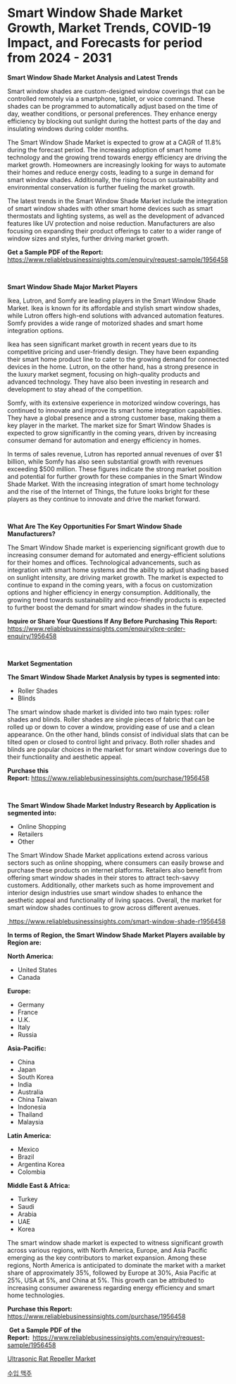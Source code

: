 <p><h1>Smart Window Shade Market Growth, Market Trends, COVID-19 Impact, and Forecasts for period from 2024 - 2031</h1></p><p><strong>Smart Window Shade Market Analysis and Latest Trends</strong></p>
<p><p>Smart window shades are custom-designed window coverings that can be controlled remotely via a smartphone, tablet, or voice command. These shades can be programmed to automatically adjust based on the time of day, weather conditions, or personal preferences. They enhance energy efficiency by blocking out sunlight during the hottest parts of the day and insulating windows during colder months.</p><p>The Smart Window Shade Market is expected to grow at a CAGR of 11.8% during the forecast period. The increasing adoption of smart home technology and the growing trend towards energy efficiency are driving the market growth. Homeowners are increasingly looking for ways to automate their homes and reduce energy costs, leading to a surge in demand for smart window shades. Additionally, the rising focus on sustainability and environmental conservation is further fueling the market growth.</p><p>The latest trends in the Smart Window Shade Market include the integration of smart window shades with other smart home devices such as smart thermostats and lighting systems, as well as the development of advanced features like UV protection and noise reduction. Manufacturers are also focusing on expanding their product offerings to cater to a wider range of window sizes and styles, further driving market growth.</p></p>
<p><strong>Get a Sample PDF of the Report:&nbsp;</strong> <a href="https://www.reliablebusinessinsights.com/enquiry/request-sample/1956458">https://www.reliablebusinessinsights.com/enquiry/request-sample/1956458</a></p>
<p>&nbsp;</p>
<p><strong>Smart Window Shade Major Market Players</strong></p>
<p><p>Ikea, Lutron, and Somfy are leading players in the Smart Window Shade Market. Ikea is known for its affordable and stylish smart window shades, while Lutron offers high-end solutions with advanced automation features. Somfy provides a wide range of motorized shades and smart home integration options.</p><p>Ikea has seen significant market growth in recent years due to its competitive pricing and user-friendly design. They have been expanding their smart home product line to cater to the growing demand for connected devices in the home. Lutron, on the other hand, has a strong presence in the luxury market segment, focusing on high-quality products and advanced technology. They have also been investing in research and development to stay ahead of the competition.</p><p>Somfy, with its extensive experience in motorized window coverings, has continued to innovate and improve its smart home integration capabilities. They have a global presence and a strong customer base, making them a key player in the market. The market size for Smart Window Shades is expected to grow significantly in the coming years, driven by increasing consumer demand for automation and energy efficiency in homes.</p><p>In terms of sales revenue, Lutron has reported annual revenues of over $1 billion, while Somfy has also seen substantial growth with revenues exceeding $500 million. These figures indicate the strong market position and potential for further growth for these companies in the Smart Window Shade Market. With the increasing integration of smart home technology and the rise of the Internet of Things, the future looks bright for these players as they continue to innovate and drive the market forward.</p></p>
<p>&nbsp;</p>
<p><strong>What Are The Key Opportunities For Smart Window Shade Manufacturers?</strong></p>
<p><p>The Smart Window Shade market is experiencing significant growth due to increasing consumer demand for automated and energy-efficient solutions for their homes and offices. Technological advancements, such as integration with smart home systems and the ability to adjust shading based on sunlight intensity, are driving market growth. The market is expected to continue to expand in the coming years, with a focus on customization options and higher efficiency in energy consumption. Additionally, the growing trend towards sustainability and eco-friendly products is expected to further boost the demand for smart window shades in the future.</p></p>
<p><strong>Inquire or Share Your Questions If Any Before Purchasing This Report:</strong> <a href="https://www.reliablebusinessinsights.com/enquiry/pre-order-enquiry/1956458">https://www.reliablebusinessinsights.com/enquiry/pre-order-enquiry/1956458</a></p>
<p>&nbsp;</p>
<p><strong>Market Segmentation</strong></p>
<p><strong>The Smart Window Shade Market Analysis by types is segmented into:</strong></p>
<p><ul><li>Roller Shades</li><li>Blinds</li></ul></p>
<p><p>The smart window shade market is divided into two main types: roller shades and blinds. Roller shades are single pieces of fabric that can be rolled up or down to cover a window, providing ease of use and a clean appearance. On the other hand, blinds consist of individual slats that can be tilted open or closed to control light and privacy. Both roller shades and blinds are popular choices in the market for smart window coverings due to their functionality and aesthetic appeal.</p></p>
<p><strong>Purchase this Report:&nbsp;</strong><a href="https://www.reliablebusinessinsights.com/purchase/1956458">https://www.reliablebusinessinsights.com/purchase/1956458</a></p>
<p>&nbsp;</p>
<p><strong>The Smart Window Shade Market Industry Research by Application is segmented into:</strong></p>
<p><ul><li>Online Shopping</li><li>Retailers</li><li>Other</li></ul></p>
<p><p>The Smart Window Shade Market applications extend across various sectors such as online shopping, where consumers can easily browse and purchase these products on internet platforms. Retailers also benefit from offering smart window shades in their stores to attract tech-savvy customers. Additionally, other markets such as home improvement and interior design industries use smart window shades to enhance the aesthetic appeal and functionality of living spaces. Overall, the market for smart window shades continues to grow across different avenues.</p></p>
<p><a href="https://www.reliablebusinessinsights.com/smart-window-shade-r1956458">&nbsp;https://www.reliablebusinessinsights.com/smart-window-shade-r1956458</a></p>
<p><strong>In terms of Region, the Smart Window Shade Market Players available by Region are:</strong></p>
<p>
    <p> <strong> North America: </strong>
        <ul>
            <li>United States</li>
            <li>Canada</li>
        </ul>
        </p> 
    <p> <strong> Europe: </strong>
        <ul>
            <li>Germany</li>
            <li>France</li>
            <li>U.K.</li>
            <li>Italy</li>
            <li>Russia</li>
        </ul>
        </p> 
    <p> <strong> Asia-Pacific: </strong>
        <ul>
            <li>China</li>
            <li>Japan</li>
            <li>South Korea</li>
            <li>India</li>
            <li>Australia</li>
            <li>China Taiwan</li>
            <li>Indonesia</li>
            <li>Thailand</li>
            <li>Malaysia</li>
        </ul>
        </p> 
    <p> <strong> Latin America: </strong>
        <ul>
            <li>Mexico</li>
            <li>Brazil</li>
            <li>Argentina Korea</li>
            <li>Colombia</li>
        </ul>
        </p> 
    <p> <strong> Middle East & Africa: </strong>
        <ul>
            <li>Turkey</li>
            <li>Saudi</li>
            <li>Arabia</li>
            <li>UAE</li>
            <li>Korea</li>
        </ul>
    </p>
    </p>
<p><p>The smart window shade market is expected to witness significant growth across various regions, with North America, Europe, and Asia Pacific emerging as the key contributors to market expansion. Among these regions, North America is anticipated to dominate the market with a market share of approximately 35%, followed by Europe at 30%, Asia Pacific at 25%, USA at 5%, and China at 5%. This growth can be attributed to increasing consumer awareness regarding energy efficiency and smart home technologies.</p></p>
<p><strong>Purchase this Report: </strong><a href="https://www.reliablebusinessinsights.com/purchase/1956458">https://www.reliablebusinessinsights.com/purchase/1956458</a></p>
<p>&nbsp;<strong>Get a Sample PDF of the Report:&nbsp;&nbsp;</strong><a href="https://www.reliablebusinessinsights.com/enquiry/request-sample/1956458">https://www.reliablebusinessinsights.com/enquiry/request-sample/1956458</a></p>
<p><strong></strong></p>
<p><p><a href="https://github.com/jaidynmorantestelletmjzya/Market-Research-Report-List-3/blob/main/ultrasonic-rat-repeller-market.md">Ultrasonic Rat Repeller Market</a></p><p><a href="https://github.com/konokaryan/Market-Research-Report-List-1/blob/main/8587372149312.md">수입 맥주</a></p></p>